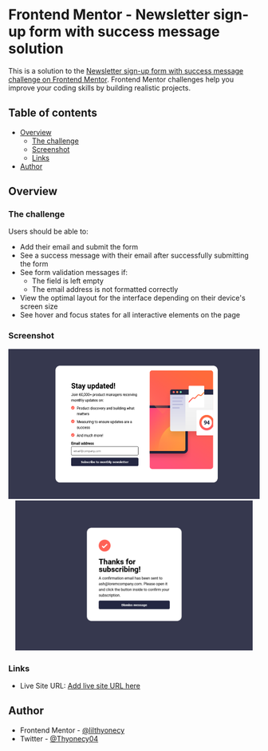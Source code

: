 # Frontend Mentor - Newsletter sign-up form with success message solution

This is a solution to the [Newsletter sign-up form with success message challenge on Frontend Mentor](https://www.frontendmentor.io/challenges/newsletter-signup-form-with-success-message-3FC1AZbNrv). Frontend Mentor challenges help you improve your coding skills by building realistic projects. 

## Table of contents

- [Overview](#overview)
  - [The challenge](#the-challenge)
  - [Screenshot](#screenshot)
  - [Links](#links)
- [Author](#author)


## Overview

### The challenge

Users should be able to:

- Add their email and submit the form
- See a success message with their email after successfully submitting the form
- See form validation messages if:
  - The field is left empty
  - The email address is not formatted correctly
- View the optimal layout for the interface depending on their device's screen size
- See hover and focus states for all interactive elements on the page

### Screenshot
<p align="center">
  <img alt="Desktop View" src="https://raw.githubusercontent.com/lilthyonecy/newsletter-sign-up-with-success-message-main/main/my%20design/desktop.png" height="300" />
  <img alt="Desktop success" src="https://raw.githubusercontent.com/lilthyonecy/newsletter-sign-up-with-success-message-main/main/my%20design/desktop-success.png" height="300" />
</p>



### Links

- Live Site URL: [Add live site URL here](https://lilthyonecy.github.io/newsletter-sign-up-with-success-message-main)


## Author

- Frontend Mentor - [@lilthyonecy](https://www.frontendmentor.io/profile/lilthyonecy)
- Twitter - [@Thyonecy04](https://www.twitter.com/Thyonecy04)


